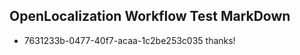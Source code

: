 ## OpenLocalization Workflow Test MarkDown
* 7631233b-0477-40f7-acaa-1c2be253c035 thanks!

<!--HONumber=Jul16_HO5-->


